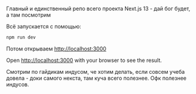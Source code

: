 Главный и единственный репо всего проекта
Next.js 13 - дай бог будет, а там посмотрим

Всё запускается с помощью:

```bash
npm run dev
```

Потом открываем [http://localhost:3000](локалхост)

Open [http://localhost:3000](http://localhost:3000) with your browser to see the result.

Смотрим по гайдикам индусом, че хотим делать, если совсем учеба довела - доки самого некста, там куча всего полезнее. Офк полезнее индусов.
